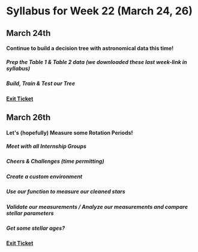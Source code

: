 # Syllabus for Week 22 (March 24, 26)



## March 24th
#### Continue to build a decision tree with astronomical data this time!
##### Prep the Table 1 & Table 2 data (we downloaded these last week-link in syllabus)
##### Build, Train & Test our Tree 
#### [Exit Ticket](https://docs.google.com/forms/d/e/1FAIpQLSfftMKYctEGVfuiOdgorBKmERJeUBgbRL4rlHf1-kWgpKU_Tg/viewform?usp=sf_link)




## March 26th
#### Let's (hopefully) Measure some Rotation Periods!
##### Meet with all Internship Groups
##### Cheers & Challenges (time permitting)
##### Create a custom environment
##### Use our function to measure our cleaned stars
##### Validate our measurements / Analyze our measurements and compare stellar parameters
##### Get some stellar ages?
#### [Exit Ticket](https://docs.google.com/forms/d/e/1FAIpQLSfftMKYctEGVfuiOdgorBKmERJeUBgbRL4rlHf1-kWgpKU_Tg/viewform?usp=sf_link)
